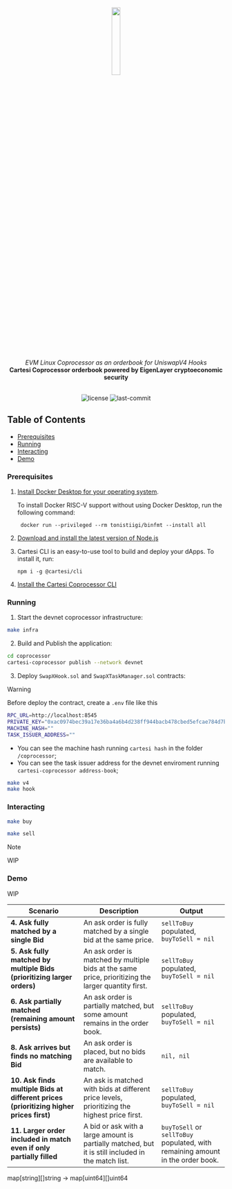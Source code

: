 <br>
<p align="center">
    <img src="https://github.com/Mugen-Builders/.github/assets/153661799/7ed08d4c-89f4-4bde-a635-0b332affbd5d" align="center" width="20%">
</p>
<br>
<div align="center">
    <i>EVM Linux Coprocessor as an orderbook for UniswapV4 Hooks</i>
</div>
<div align="center">
<b>Cartesi Coprocessor orderbook powered by EigenLayer cryptoeconomic security</b>
</div>
<br>
<p align="center">
	<img src="https://img.shields.io/github/license/henriquemarlon/swapx?style=default&logo=opensourceinitiative&logoColor=white&color=79F7FA" alt="license">
	<img src="https://img.shields.io/github/last-commit/henriquemarlon/swapx?style=default&logo=git&logoColor=white&color=868380" alt="last-commit">
</p>

##  Table of Contents

- [Prerequisites](#prerequisites)
- [Running](#running)
- [Interacting](#interacting)
- [Demo](#demo)

###  Prerequisites

1. [Install Docker Desktop for your operating system](https://www.docker.com/products/docker-desktop/).

    To install Docker RISC-V support without using Docker Desktop, run the following command:
    
   ```shell
    docker run --privileged --rm tonistiigi/binfmt --install all
   ```

2. [Download and install the latest version of Node.js](https://nodejs.org/en/download)

3. Cartesi CLI is an easy-to-use tool to build and deploy your dApps. To install it, run:

   ```shell
   npm i -g @cartesi/cli
   ```

4. [Install the Cartesi Coprocessor CLI](https://docs.mugen.builders/cartesi-co-processor-tutorial/installation)

###  Running

1. Start the devnet coprocessor infrastructure:

```bash
make infra
```

2. Build and Publish the application:

```sh
cd coprocessor
cartesi-coprocessor publish --network devnet
```

3. Deploy `SwapXHook.sol` and `SwapXTaskManager.sol` contracts:

> [!WARNING]
> 
> Before deploy the contract, create a `.env` file like this
> ```bash
> RPC_URL=http://localhost:8545
> PRIVATE_KEY="0xac0974bec39a17e36ba4a6b4d238ff944bacb478cbed5efcae784d7bf4f2ff80"
> MACHINE_HASH=""
> TASK_ISSUER_ADDRESS=""
> ```
> 
> - You can see the machine hash running `cartesi hash` in the folder `/coprocessor`;
> - You can see the task issuer address for the devnet enviroment running `cartesi-coprocessor address-book`;
   
```sh
make v4
make hook
```

### Interacting

```bash
make buy
```

```bash
make sell
```

> [!NOTE]
> WIP

### Demo
WIP



| **Scenario** | **Description** | **Output** |
|-------------|---------------|----------|
| **4. Ask fully matched by a single Bid** | An ask order is fully matched by a single bid at the same price. | `sellToBuy` populated, `buyToSell = nil` |
| **5. Ask fully matched by multiple Bids (prioritizing larger orders)** | An ask order is matched by multiple bids at the same price, prioritizing the larger quantity first. | `sellToBuy` populated, `buyToSell = nil` |
| **6. Ask partially matched (remaining amount persists)** | An ask order is partially matched, but some amount remains in the order book. | `sellToBuy` populated, `buyToSell = nil` |
| **8. Ask arrives but finds no matching Bid** | An ask order is placed, but no bids are available to match. | `nil, nil` |
| **10. Ask finds multiple Bids at different prices (prioritizing higher prices first)** | An ask is matched with bids at different price levels, prioritizing the highest price first. | `sellToBuy` populated, `buyToSell = nil` |
| **11. Larger order included in match even if only partially filled** | A bid or ask with a large amount is partially matched, but it is still included in the match list. | `buyToSell` or `sellToBuy` populated, with remaining amount in the order book. |

map[string][]string -> map[uint64][]uint64